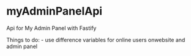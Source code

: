 # myAdminPanelApi
Api for My Admin Panel with Fastify

Things to do:
    - use difference variables for online users onwebsite and admin panel